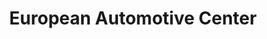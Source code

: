 ---
title: "European Automotive Center"
url: /poway/european-automotive-center/
shop: Autowerkstatt
---